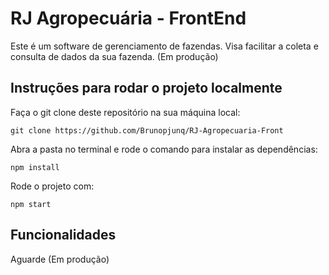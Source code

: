 # RJ Agropecuária - FrontEnd

Este é um software de gerenciamento de fazendas. Visa facilitar a coleta e consulta de dados da sua fazenda. (Em produção)


## Instruções para rodar o projeto localmente

Faça o git clone deste repositório na sua máquina local:
```
git clone https://github.com/Brunopjunq/RJ-Agropecuaria-Front
```

Abra a pasta no terminal e rode o comando para instalar as dependências:
```
npm install
```

Rode o projeto com:
```
npm start
```

## Funcionalidades

Aguarde (Em produção)
